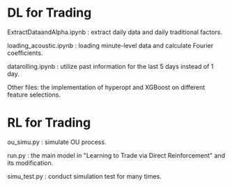 # DL for Trading
 
ExtractDataandAlpha.ipynb : extract daily data and daily traditional factors.

 
loading_acoustic.ipynb : loading minute-level data and calculate Fourier coefficients.

 
datarolling.ipynb : utilize past information for the last 5 days instead of 1 day.


Other files: the implementation of hyperopt and XGBoost on different feature selections.



# RL for Trading

ou_simu.py : simulate OU process.

run.py : the main model in "Learning to Trade via Direct Reinforcement" and its modification.

simu_test.py : conduct simulation test for many times.
